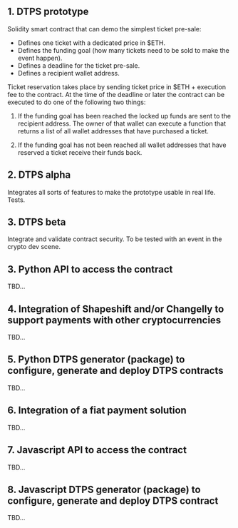 ## 1. DTPS prototype
Solidity smart contract that can demo the simplest ticket pre-sale:
- Defines one ticket with a dedicated price in $ETH.
- Defines the funding goal (how many tickets need to be sold to make the event happen).
- Defines a deadline for the ticket pre-sale.
- Defines a recipient wallet address.

Ticket reservation takes place by sending ticket price in $ETH + execution fee to the contract. At the time of the deadline or later the contract can be executed to do one of the following two things: 

1) If the funding goal has been reached the locked up funds are sent to the recipient address. The owner of that wallet can execute a function that returns a list of all wallet addresses that have purchased a ticket. 

2) If the funding goal has not been reached all wallet addresses that have reserved a ticket receive their funds back.

## 2. DTPS alpha
Integrates all sorts of features to make the prototype usable in real life. 
Tests.

## 3. DTPS beta
Integrate and validate contract security.
To be tested with an event in the crypto dev scene.

## 3. Python API to access the contract
TBD...

## 4. Integration of Shapeshift and/or Changelly to support payments with other cryptocurrencies
TBD...

## 5. Python DTPS generator (package) to configure, generate and deploy DTPS contracts
TBD...

## 6. Integration of a fiat payment solution
TBD...

## 7. Javascript API to access the contract
TBD...

## 8. Javascript DTPS generator (package) to configure, generate and deploy DTPS contract
TBD...
